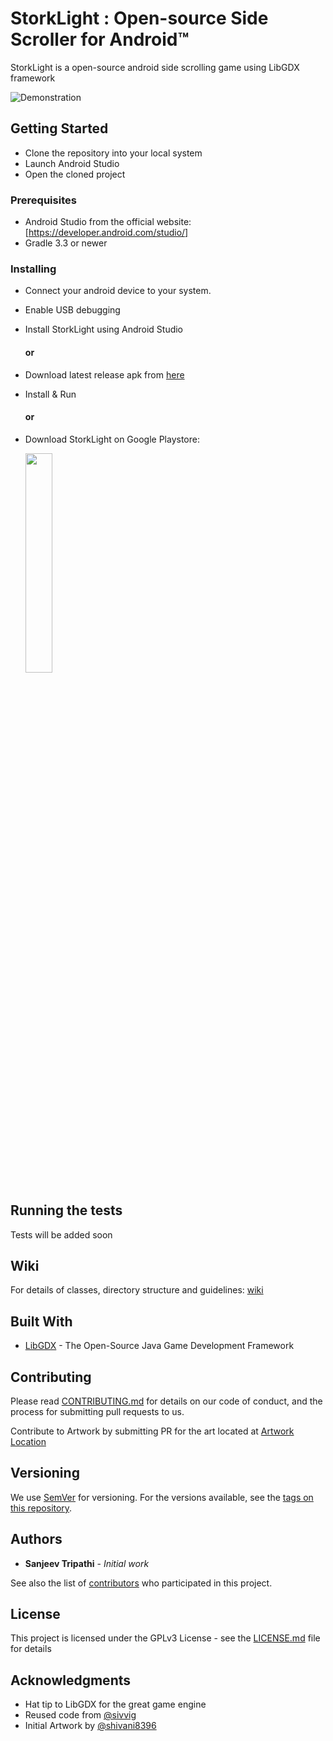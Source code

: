 # StorkLight : Open-source Side Scroller for Android™

StorkLight is a open-source android side scrolling game using LibGDX framework

![Demonstration](demonstration/storklight_demo.gif)

## Getting Started

- Clone the repository into your local system
- Launch Android Studio
- Open the cloned project

### Prerequisites

- Android Studio from the official website: [https://developer.android.com/studio/]
- Gradle 3.3 or newer

### Installing

- Connect your android device to your system.
- Enable USB debugging
- Install StorkLight using Android Studio

  #### or

- Download latest release apk from [here](https://github.com/sanjeev309/storklight/releases)
- Install & Run

  #### or
- Download StorkLight on Google Playstore:
  
  [<img src="https://play.google.com/intl/en_us/badges/images/generic/en_badge_web_generic.png" width="30%" height="30%" target="_blank">](https://play.google.com/store/apps/details?id=com.studio.sanjeev.storklight)
  
## Running the tests

Tests will be added soon

## Wiki

For details of classes, directory structure and guidelines: [wiki](https://github.com/sanjeev309/storklight/wiki)

## Built With

* [LibGDX](https://libgdx.badlogicgames.com/) - The Open-Source Java Game Development Framework

## Contributing

Please read [CONTRIBUTING.md](https://github.com/sanjeev309/storklight/blob/master/CONTRIBUTING.md) for details on our code of conduct, and the process for submitting pull requests to us.

Contribute to Artwork by submitting PR for the art located at [Artwork Location](https://github.com/sanjeev309/storklight/tree/master/android/assets/artwork)
## Versioning

We use [SemVer](http://semver.org/) for versioning. For the versions available, see the [tags on this repository](https://github.com/sanjeev309/storklight/tags).

## Authors

* **Sanjeev Tripathi** - *Initial work*

See also the list of [contributors](https://github.com/sanjeev309/storklight/blob/master/contributors.md) who participated in this project.

## License

This project is licensed under the GPLv3 License - see the [LICENSE.md](https://github.com/sanjeev309/storklight/blob/master/LICENSE) file for details

## Acknowledgments

* Hat tip to LibGDX for the great game engine
* Reused code from [@sivvig](https://github.com/sivvig/ZombieBird)
* Initial Artwork by [@shivani8396](https://github.com/shivani8396)
